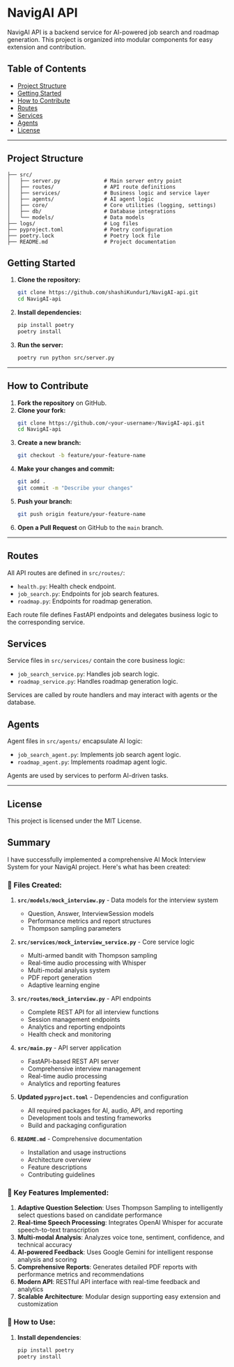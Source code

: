 # NavigAI API

NavigAI API is a backend service for AI-powered job search and roadmap generation. This project is organized into modular components for easy extension and contribution.

## Table of Contents

- [Project Structure](#project-structure)
- [Getting Started](#getting-started)
- [How to Contribute](#how-to-contribute)
- [Routes](#routes)
- [Services](#services)
- [Agents](#agents)
- [License](#license)

---

## Project Structure

```
├── src/
│   ├── server.py              # Main server entry point
│   ├── routes/                # API route definitions
│   ├── services/              # Business logic and service layer
│   ├── agents/                # AI agent logic
│   ├── core/                  # Core utilities (logging, settings)
│   ├── db/                    # Database integrations
│   └── models/                # Data models
├── logs/                      # Log files
├── pyproject.toml             # Poetry configuration
├── poetry.lock                # Poetry lock file
├── README.md                  # Project documentation
```

## Getting Started

1. **Clone the repository:**

   ```sh
   git clone https://github.com/shashiKundur1/NavigAI-api.git
   cd NavigAI-api
   ```

2. **Install dependencies:**

   ```sh
   pip install poetry
   poetry install
   ```

3. **Run the server:**
   ```sh
   poetry run python src/server.py
   ```

---

## How to Contribute

1. **Fork the repository** on GitHub.
2. **Clone your fork:**
   ```sh
   git clone https://github.com/<your-username>/NavigAI-api.git
   cd NavigAI-api
   ```
3. **Create a new branch:**
   ```sh
   git checkout -b feature/your-feature-name
   ```
4. **Make your changes and commit:**
   ```sh
   git add .
   git commit -m "Describe your changes"
   ```
5. **Push your branch:**
   ```sh
   git push origin feature/your-feature-name
   ```
6. **Open a Pull Request** on GitHub to the `main` branch.

---

## Routes

All API routes are defined in `src/routes/`:

- `health.py`: Health check endpoint.
- `job_search.py`: Endpoints for job search features.
- `roadmap.py`: Endpoints for roadmap generation.

Each route file defines FastAPI endpoints and delegates business logic to the corresponding service.

## Services

Service files in `src/services/` contain the core business logic:

- `job_search_service.py`: Handles job search logic.
- `roadmap_service.py`: Handles roadmap generation logic.

Services are called by route handlers and may interact with agents or the database.

## Agents

Agent files in `src/agents/` encapsulate AI logic:

- `job_search_agent.py`: Implements job search agent logic.
- `roadmap_agent.py`: Implements roadmap agent logic.

Agents are used by services to perform AI-driven tasks.

---

## License

This project is licensed under the MIT License.

## Summary

I have successfully implemented a comprehensive AI Mock Interview System for your NavigAI project. Here's what has been created:

### 📁 Files Created:

1. **`src/models/mock_interview.py`** - Data models for the interview system

   - Question, Answer, InterviewSession models
   - Performance metrics and report structures
   - Thompson sampling parameters

2. **`src/services/mock_interview_service.py`** - Core service logic

   - Multi-armed bandit with Thompson sampling
   - Real-time audio processing with Whisper
   - Multi-modal analysis system
   - PDF report generation
   - Adaptive learning engine

3. **`src/routes/mock_interview.py`** - API endpoints

   - Complete REST API for all interview functions
   - Session management endpoints
   - Analytics and reporting endpoints
   - Health check and monitoring

4. **`src/main.py`** - API server application

   - FastAPI-based REST API server
   - Comprehensive interview management
   - Real-time audio processing
   - Analytics and reporting features

5. **Updated `pyproject.toml`** - Dependencies and configuration

   - All required packages for AI, audio, API, and reporting
   - Development tools and testing frameworks
   - Build and packaging configuration

6. **`README.md`** - Comprehensive documentation
   - Installation and usage instructions
   - Architecture overview
   - Feature descriptions
   - Contributing guidelines

### 🎯 Key Features Implemented:

1. **Adaptive Question Selection**: Uses Thompson Sampling to intelligently select questions based on candidate performance
2. **Real-time Speech Processing**: Integrates OpenAI Whisper for accurate speech-to-text transcription
3. **Multi-modal Analysis**: Analyzes voice tone, sentiment, confidence, and technical accuracy
4. **AI-powered Feedback**: Uses Google Gemini for intelligent response analysis and scoring
5. **Comprehensive Reports**: Generates detailed PDF reports with performance metrics and recommendations
6. **Modern API**: RESTful API interface with real-time feedback and analytics
7. **Scalable Architecture**: Modular design supporting easy extension and customization

### 🚀 How to Use:

1. **Install dependencies**:
   ```bash
   pip install poetry
   poetry install
   ```
